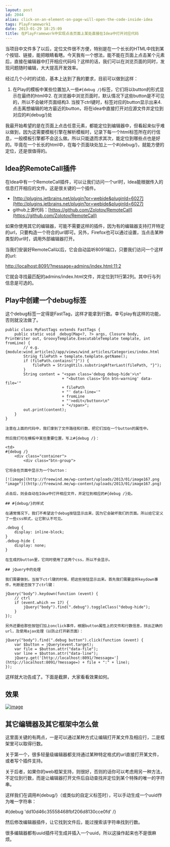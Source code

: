```yaml
---
layout: post
id: 2044
alias: click-on-an-element-on-page-will-open-the-code-inside-idea
tags: PlayFramework1
date: 2013-01-29 18:25:09
title: 在PlayFramework中实现点击页面上某处直接在Idea中打开对应代码
---
```


当项目中文件多了以后，定位文件很不方便，特别是在一个长长的HTML中找到某个按钮、链接，能把眼睛看瞎。今天我有一个想法，能不能在页面上点击某个元素后，直接在编辑器中打开相应代码吗？这样的话，我们可以在浏览页面的同时，发现问题随时编辑，大大提高开发效率。

经过几个小时的试验，基本上达到了我的要求，目前可以做到这样：

1.  在Play的模板中某些位置加入一些`#{debug /}`标签，它们将以button的形式显示在最终的html中2.  在浏览器中浏览页面时，默认情况下这些button是不可见的，所以不会破坏页面结构3.  当按下ctrl键时，标签对应的button显示出来4.  点击离想编辑的地方最近的button，将在idea中直接打开对应源文件并定位到对应的#{debug/}处

我最开始希望的是在页面上点击任意元素，都能定位到编辑器中，但看起来似乎难以做到，因为这需要模板引擎在解析模板时，记录下每一个html标签所在的行信息，一般模板引擎都不会这么做。所以只能退而求其次，能定位到哪些点也是好的。毕竟在一个长长的html中，在每个页面块处加上一个#{debug/}，就能方便的定位，还是很值得的。

## Idea的RemoteCall插件

在Idea中有一个RemoteCall插件，可以让我们访问一个url时，Idea能根据传入的信息打开相应的文件。这是很关键的一个插件。

*   [http://plugins.jetbrains.net/plugin?pr=webide&pluginId=6027](http://plugins.jetbrains.net/plugin?pr=webide&pluginId=6027)
*   github上源代码：[https://github.com/Zolotov/RemoteCall](https://github.com/Zolotov/RemoteCall)

如果你使用其它的编辑器，可能不需要这样的插件，因为有的编辑器支持打开特定的url，只要构造一个符合的url即可。另外，Firefox也可以通过设置，当点击某种类型的url时，调用外部编辑器打开。

当我们安装好RemoteCall以后，它会自动监听8091端口，只要我们访问一个这样的url:

[http://localhost:8091/?message=admins/index.html:11:2](http://localhost:8091/?message=admins/index.html:11:2)

它就会寻找最匹配的admins/index.html文件，并定位到11行第2列。其中行与列信息是可选的。

## Play中创建一个debug标签

这个debug标签一定得是FastTag，这样才能拿到行数。幸亏play有这样的功能，否则就没法做了。

    public class MyFastTags extends FastTags {
        public static void _debug(Map<?, ?> args, Closure body, PrintWriter out, GroovyTemplate.ExecutableTemplate template, int fromLine) {
            // e.g. {module:wind_articles}/app/views/wind_articles/Categories/index.html
            String filePath = template.template.getName();
            if (filePath.contains("}")) {
                filePath = StringUtils.substringAfterLast(filePath, "}");
            }
            String content = "<span class='debug debug-hide'>\n"
                             + "<button class='btn btn-warning' data-file='"
                             + filePath
                             + "' data-line='"
                             + fromLine
                             + "'>edit</button>\n"
                             + "</span>";
            out.print(content);
        }
    }

    注意在上面的代码中，我们拿到了文件路径和行数，把它们加在一个button的属性中。

    然后我们可在模板中某些重要位置，写上#{debug /}：

    <td>
    #{debug /}
        <div class="container">
            <div class="btn-group">

    它将会在页面中显示为一个button：

    [![image](http://freewind.me/wp-content/uploads/2013/01/image167.png "image")](http://freewind.me/wp-content/uploads/2013/01/image167.png)

    点击后，则会自动在Idea中打开相应文件，并定位到相应的#{debug /}处。

    ## #{debug/}的样式

    在通常情况下，我们不希望这个debug按钮显示出来，因为它会破坏我们的页面。所以给它定义了一些css样式，让它默认不可见。

    .debug {
        display: inline-block;
    }
    .debug-hide {
        display: none;
    }

    在生成的button里，它同时使用了这两个css，所以不会显示。

    ## jQuery中的处理

    我们需要做到，当按下ctrl键的时候，把这些按钮显示出来。首先我们需要监听keydown事件，判断是否按下了ctrl键：

    jQuery("body").keydown(function (event) {
        // ctrl
        if (event.which == 17) {
            jQuery("body").find(".debug").toggleClass("debug-hide");
        }
    });

    另外还要给那些按钮们加上onclick事件，根据button属性上的文件和行数信息，拼出正确的url，及使用ajax处理（以防止打开新页面）：

    jQuery("body").find(".debug button").click(function (event) {
        var $button = jQuery(event.target);
        var file = $button.attr("data-file");
        var line = $button.attr("data-line");
        jQuery.get('[http://localhost:8091/?message='](http://localhost:8091/?message=) + file + ":" + line);
    });

这样就大功告成了。下面是截屏，大家看看效果如何。

## 效果

[![image](http://freewind.me/wp-content/uploads/2013/01/live-locating.gif "image")](http://freewind.me/wp-content/uploads/2013/01/live-locating.gif)

## 其它编辑器及其它框架中怎么做

这里面关键的有两点，一是可以通过某种方式让编辑打开某文件及相应行，二是框架里可以取得行数。

关于第一个，很多轻量级编辑器都支持通过某种特定格式的url直接打开某文件，或者写个插件支持。

关于后者，如果你的web框架支持，则很好，否则的话你可以考虑用另一种方法，不定位到行数，而是让编辑器打开文件后自动查找并定位到某个特殊的唯一的字符串。

这样我们在调用#{debug/}（或类似的自定义标签时），可以手动生成一个uuid作为唯一字符串：

#{debug 'dd10d46c35558468fbf206d8130cce0fd' /}

然后修改编辑器插件，让它找到文件后，能过搜索该字符串找到行数。

很多编辑器都有uuid插件可生成并插入一个uuid，所以这操作起来也不是很麻烦。
